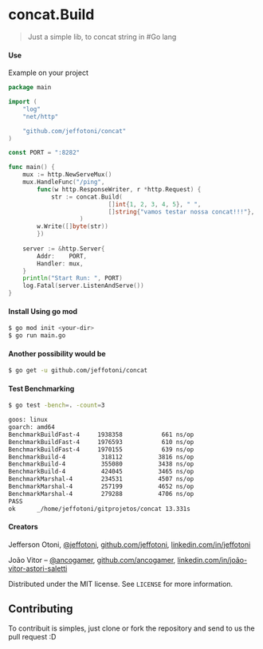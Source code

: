 # concat.Build
>Just a simple lib, to concat string in #Go lang

#### Use

Example on your project 
````go
package main

import (
	"log"
	"net/http"

	"github.com/jeffotoni/concat"
)

const PORT = ":8282"

func main() {
	mux := http.NewServeMux()
	mux.HandleFunc("/ping",
		func(w http.ResponseWriter, r *http.Request) {
			str := concat.Build(
                            []int{1, 2, 3, 4, 5}, " ", 
                            []string{"vamos testar nossa concat!!!"},
                    )
		w.Write([]byte(str))
		})
	    
	server := &http.Server{
		Addr:    PORT,
		Handler: mux,
	}
	println("Start Run: ", PORT)
	log.Fatal(server.ListenAndServe())
}

````
#### Install Using go mod 
```bash
$ go mod init <your-dir>
$ go run main.go
``````

#### Another possibility would be
```bash
$ go get -u github.com/jeffotoni/concat

```

#### Test Benchmarking

```bash
$ go test -bench=. -count=3

goos: linux
goarch: amd64
BenchmarkBuildFast-4   	 1938358	       661 ns/op
BenchmarkBuildFast-4   	 1976593	       610 ns/op
BenchmarkBuildFast-4   	 1970155	       639 ns/op
BenchmarkBuild-4       	  318112	      3816 ns/op
BenchmarkBuild-4       	  355080	      3438 ns/op
BenchmarkBuild-4       	  424045	      3465 ns/op
BenchmarkMarshal-4     	  234531	      4507 ns/op
BenchmarkMarshal-4     	  257199	      4652 ns/op
BenchmarkMarshal-4     	  279288	      4706 ns/op
PASS
ok  	_/home/jeffotoni/gitprojetos/concat	13.331s

```

#### Creators

Jefferson Otoni, [@jeffotoni](https://twitter.com/jeffotoni), [github.com/jeffotoni](https://github.com/jeffotoni), [linkedin.com/in/jeffotoni](https://www.linkedin.com/in/jeffotoni)   

João Vitor – [@ancogamer](https://twitter.com/ancogamer), [github.com/ancogamer](https://github.com/ancogamer), [linkedin.com/in/joão-vitor-astori-saletti](https://www.linkedin.com/in/joão-vitor-astori-saletti)


Distributed under the MIT license. See ``LICENSE`` for more information.

## Contributing

To contribuit is simples, just clone or fork the repository and send to us the pull request :D